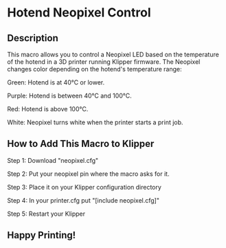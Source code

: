 # Hotend Neopixel Control

## Description

This macro allows you to control a Neopixel LED based on the temperature of the hotend in a 3D printer running Klipper firmware. The Neopixel changes color depending on the hotend's temperature range:

Green: Hotend is at 40°C or lower.

Purple: Hotend is between 40°C and 100°C.

Red: Hotend is above 100°C.

White: Neopixel turns white when the printer starts a print job.

## How to Add This Macro to Klipper
Step 1: Download "neopixel.cfg"

Step 2: Put your neopixel pin where the macro asks for it. 

Step 3: Place it on your Klipper configuration directory

Step 4: In your printer.cfg put "[include neopixel.cfg]"

Step 5: Restart your Klipper

## Happy Printing!
